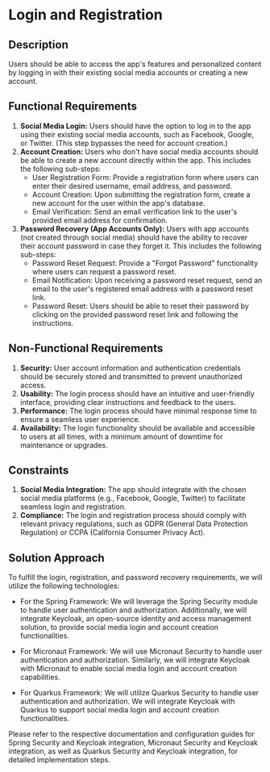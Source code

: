 # Login and Registration

## Description
Users should be able to access the app's features and personalized content by logging in with their existing social media accounts or creating a new account.

## Functional Requirements
1. **Social Media Login:** Users should have the option to log in to the app using their existing social media accounts, such as Facebook, Google, or Twitter. (This step bypasses the need for account creation.)
2. **Account Creation:** Users who don't have social media accounts should be able to create a new account directly within the app. This includes the following sub-steps:
   - User Registration Form: Provide a registration form where users can enter their desired username, email address, and password.
   - Account Creation: Upon submitting the registration form, create a new account for the user within the app's database.
   - Email Verification: Send an email verification link to the user's provided email address for confirmation.
3. **Password Recovery (App Accounts Only):** Users with app accounts (not created through social media) should have the ability to recover their account password in case they forget it. This includes the following sub-steps:
   - Password Reset Request: Provide a "Forgot Password" functionality where users can request a password reset.
   - Email Notification: Upon receiving a password reset request, send an email to the user's registered email address with a password reset link.
   - Password Reset: Users should be able to reset their password by clicking on the provided password reset link and following the instructions.

## Non-Functional Requirements
1. **Security:** User account information and authentication credentials should be securely stored and transmitted to prevent unauthorized access.
2. **Usability:** The login process should have an intuitive and user-friendly interface, providing clear instructions and feedback to the users.
3. **Performance:** The login process should have minimal response time to ensure a seamless user experience.
4. **Availability:** The login functionality should be available and accessible to users at all times, with a minimum amount of downtime for maintenance or upgrades.

## Constraints
1. **Social Media Integration:** The app should integrate with the chosen social media platforms (e.g., Facebook, Google, Twitter) to facilitate seamless login and registration.
2. **Compliance:** The login and registration process should comply with relevant privacy regulations, such as GDPR (General Data Protection Regulation) or CCPA (California Consumer Privacy Act).

## Solution Approach
To fulfill the login, registration, and password recovery requirements, we will utilize the following technologies:

- For the Spring Framework: We will leverage the Spring Security module to handle user authentication and authorization. Additionally, we will integrate Keycloak, an open-source identity and access management solution, to provide social media login and account creation functionalities.

- For Micronaut Framework: We will use Micronaut Security to handle user authentication and authorization. Similarly, we will integrate Keycloak with Micronaut to enable social media login and account creation capabilities.

- For Quarkus Framework: We will utilize Quarkus Security to handle user authentication and authorization. We will integrate Keycloak with Quarkus to support social media login and account creation functionalities.

Please refer to the respective documentation and configuration guides for Spring Security and Keycloak integration, Micronaut Security and Keycloak integration, as well as Quarkus Security and Keycloak integration, for detailed implementation steps.
